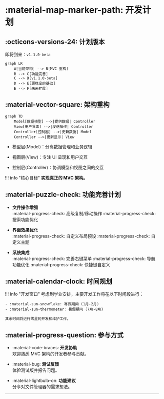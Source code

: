 # :material-map-marker-path: 开发计划

## :octicons-versions-24: 计划版本

即将到来：`v1.1.0-beta`

```mermaid
graph LR
    A[当前架构] --> B[MVC 重构]
    B --> C[功能完善]
    C --> D[v1.1.0-beta]
    D --> E[更稳定的基础]
    E --> F[未来扩展]
```

## :material-vector-square: 架构重构

```mermaid
graph TD
    Model[数据模型] -->|提供数据| Controller
    View[用户界面] -->|发送操作| Controller
    Controller[控制器] -->|更新数据| Model
    Controller -->|更新显示| View
```

- 模型层(Model)：分离数据管理和业务逻辑

- 视图层(View)：专注 UI 呈现和用户交互

- 控制层(Controller)：协调模型和视图之间的交互

!!! info "核心目标"
	**实现真正的 MVC 架构。**

## :material-puzzle-check: 功能完善计划

<div class="grid cards" markdown> 

- **文件操作增强**  
:material-progress-check: 高级复制/移动操作 :material-progress-check: 搜索功能优化

- **界面效果优化**  
:material-progress-check: 自定义布局预设
:material-progress-check: 自定义主题

- **系统集成**  
:material-progress-check: 完善右键菜单
:material-progress-check: 导航功能优化
:material-progress-check: 快捷键自定义

</div>

## :material-calendar-clock: 时间规划

!!! info "开发窗口"
	考虑到学业安排，主要开发工作将在以下时间段进行：

	- :material-sun-snowflake: 寒假期间 (1月-2月)
	- :material-sun-thermometer: 暑假期间 (7月-8月)

	其余时间将进行零星的开发和维护工作。

## :material-progress-question: 参与方式

<div class="grid cards" markdown> 

- :material-code-braces: **开发协助**  
欢迎熟悉 MVC 架构的开发者参与贡献。

- :material-bug: **测试反馈**  
体验测试版并报告问题。

- :material-lightbulb-on: **功能建议**  
分享对文件管理器的需求想法。

</div>

---
